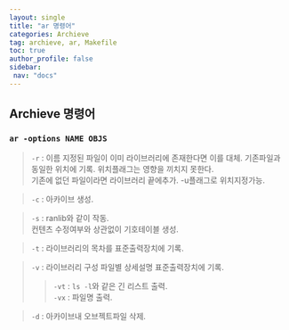 ```yaml
---
layout: single
title: "ar 명령어"
categories: Archieve
tag: archieve, ar, Makefile
toc: true
author_profile: false
sidebar:
 nav: "docs"
---
```


## Archieve 명령어

### `ar -options NAME OBJS`

> `-r` : 이름 지정된 파일이 이미 라이브러리에 존재한다면 이를 대체. 기존파일과 동일한 위치에 기록. 위치플래그는 영향을 끼치지 못한다. <br>
기존에 없던 파일이라면 라이브러리 끝에추가. -u플래그로 위치지정가능.

> `-c` : 아카이브 생성.


> `-s` : ranlib와 같이 작동.
<br>컨텐츠 수정여부와 상관없이 기호테이블 생성.

> `-t` : 라이브러리의 목차를 표준출력장치에 기록.

> `-v` : 라이브러리 구성 파일별 상세설명 표준출력장치에 기록. <br>
>> `-vt` : `ls -l`와 같은 긴 리스트 출력.<br>
 `-vx` : 파일명 출력.

> `-d` : 아카이브내 오브젝트파일 삭제.

